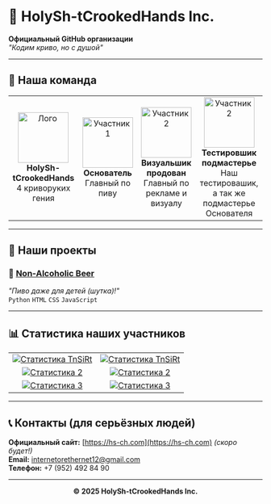 # 🏢 HolySh-tCrookedHands Inc.

**Официальный GitHub организации**  
*"Кодим криво, но с душой"* 

---

## 👥 Наша команда

<table>
<tr>
<td align="center">
<img src="https://github.com/HolySh-tCrookedHands.png" width="100" alt="Лого">
<br>
<strong>HolySh-tCrookedHands</strong>
<br>
4 криворуких гения
</td>
<td align="center">
<a href='https://github.com/TnSiRt'><img src="https://github.com/TnSiRt.png" width="100" alt="Участник 1"></a>
<br>
<strong>Основатель</strong>
<br>
Главный по пиву
</td>
<td align="center">
<a href='https://github.com/VendettaQQ'><img src="https://github.com/VendettaQQ.png" width="100" alt="Участник 2"></a>
<br>
<strong>Визуальшик<br>продован</strong>
<br>
Главный по <br>рекламе и визуалу
</td>
<td align="center">
<a href='https://github.com/Mercenary0407'><img src="https://github.com/Mercenary0407.png" width="100" alt="Участник 2"></a>
<br>
<strong>Тестировшик<br>подмастерье</strong>
<br>
Наш тестировашик, а так же<br>подмастерье Основателя
</td>
</tr>
</table>

---

## 🚀 Наши проекты

### 🍻 [Non-Alcoholic Beer](https://github.com/HolySh-tCrookedHands/non_alcoholic_beer)
*"Пиво даже для детей (шутка)!"*  
`Python` `HTML` `CSS` `JavaScript`

---
## 📊 Статистика наших участников

<table>
<tr>
<td align="center">
<a href="https://github.com/TnSiRt">
<img src="https://github-profile-summary-cards.vercel.app/api/cards/profile-details?username=TnSiRt&theme=gotham" alt="Статистика TnSiRt">
</a>
</td>
<td align="center">
<a href="https://github.com/TnSiRt">
<img src="https://github-readme-stats.vercel.app/api?username=TnSiRt&show_icons=true&theme=catppuccin_mocha" alt="Статистика TnSiRt">
</a>
</td>
</tr>
<tr>
<td align="center">
<a href="https://github.com/VendettaQQ">
<img src="https://github-profile-summary-cards.vercel.app/api/cards/profile-details?username=VendettaQQ&theme=vue" alt="Статистика 2">
</a>
</td>
<td align="center">
<a href="https://github.com/VendettaQQ">
<img src="https://github-readme-stats.vercel.app/api?username=VendettaQQ&show_icons=true&theme=vue" alt="Статистика 2">
</a>
</td>
</tr>
<tr>
<td align="center">
<a href="https://github.com/Mercenary0407">
<img src="https://github-profile-summary-cards.vercel.app/api/cards/profile-details?username=Mercenary0407&theme=nord_dark" alt="Статистика 3">
</a>
</td>
<td align="center">
<a href="https://github.com/Mercenary0407">
<img src="https://github-readme-stats.vercel.app/api?username=Mercenary0407&show_icons=true&theme=nord_dark" alt="Статистика 3">
</a>
</td>
</tr>
</table>

---

## 📞 Контакты (для серьёзных людей)

**Официальный сайт:** [https://hs-ch.com](https://hs-ch.com) *(скоро будет!)*  
**Email:** internetorethernet12@gmail.com  
**Телефон:** +7 (952) 492 84 90

---

<div align="center"><p><strong>© 2025 HolySh-tCrookedHands Inc.</strong></p></div>
